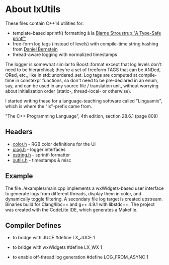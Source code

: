 About lxUtils
=============

These files contain C++14 utilities for:

* template-based sprintf() formatting à la [Bjarne Stroustrup "A Type-Safe printf"][1]
* free-form log tags (instead of levels) with compile-time string hashing from [Daniel Bernstein][2]
* thread-aware logging with normalized timestamps

The logger is somewhat similar to Boost::format except that log levels don't need to be hierarchical; they're a set of freeform TAGS that can be ANDed, ORed, etc., like in std::unordered_set. Log tags are computed at compile-time in constexpr functions, so don't need to be pre-declared in an enum, say, and can be used in any source file / translation unit, without worrying about initialization order (static-, thread-local- or otherwise).

I started writing these for a language-teaching software called "Linguamix", which is where the "lx"-prefix came from.

[1]: http://www.stroustrup.com/C++11FAQ.html#variadic-templates
[2]: http://www.cse.yorku.ca/~oz/hash.html

"The C++ Programming Language", 4th edition, section 28.6.1 (page 809)

## Headers
* [color.h](inc/lx/color.h) - RGB color definitions for the UI
* [ulog.h](inc/lx/ulog.h) - logger interfaces
* [xstring.h](inc/lx/xstring.h) - sprintf-formatter
* [xutils.h](inc/lx/xutils.h) - timestamps & misc


## Example

The file ./examples/main.cpp implements a wxWidgets-based user interface to generate logs from different threads, display them in color, and dynamically toggle filtering. A secondary file log target is created upstream. Binaries build for Clang/libc++ and g++ 4.9.1 with libstdc++. The project was created with the CodeLite IDE, which generates a Makefile.


## Compiler Defines

* to bridge with JUCE
    #define LX_JUCE 1

* to bridge with wxWidgets
    #define LX_WX 1

* to enable off-thread log generation
    #define LOG_FROM_ASYNC 1


